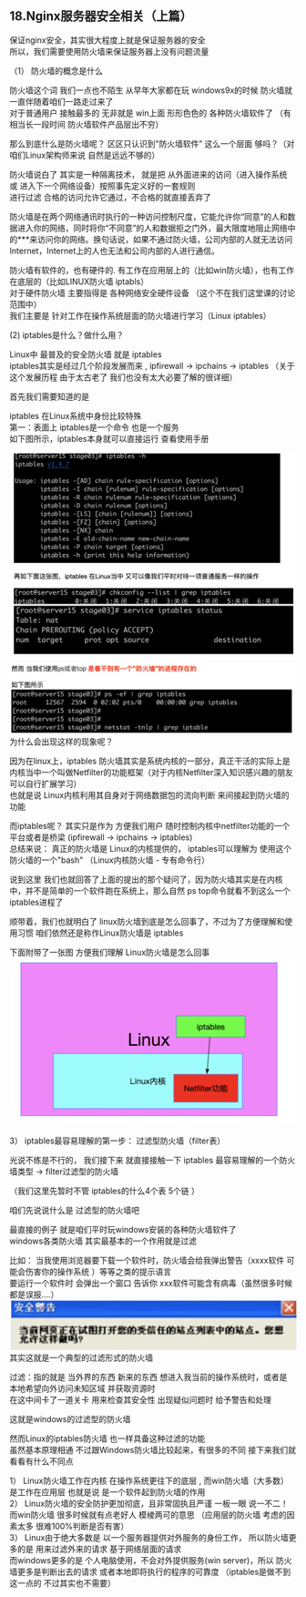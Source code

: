 ## 18.Nginx服务器安全相关（上篇）

保证nginx安全，其实很大程度上就是保证服务器的安全  
所以，我们需要使用防火墙来保证服务器上没有问题流量

（1） 防火墙的概念是什么

防火墙这个词 我们一点也不陌生 从早年大家都在玩 windows9x的时候 防火墙就一直伴随着咱们一路走过来了  
对于普通用户 接触最多的 无非就是 win上面 形形色色的 各种防火墙软件了 （有相当长一段时间 防火墙软件产品层出不穷）

那么到底什么是防火墙呢？ 区区只认识到"防火墙软件” 这么一个层面 够吗？（对咱们Linux架构师来说 自然是远远不够的）

防火墙说白了 其实是一种隔离技术， 就是把 从外面进来的访问（进入操作系统 或 进入下一个网络设备）按照事先定义好的一套规则  
进行过滤 合格的访问允许它通过，不合格的就直接丢弃了

防火墙是在两个网络通讯时执行的一种访问控制尺度，它能允许你“同意”的人和数据进入你的网络，同时将你“不同意”的人和数据拒之门外，最大限度地阻止网络中的\*\*\*来访问你的网络。换句话说，如果不通过防火墙，公司内部的人就无法访问Internet，Internet上的人也无法和公司内部的人进行通信。

防火墙有软件的，也有硬件的. 有工作在应用层上的（比如win防火墙），也有工作在底层的（比如LINUX防火墙 iptabls）  
对于硬件防火墙 主要指得是 各种网络安全硬件设备 （这个不在我们这堂课的讨论范围中）  
我们主要是 针对工作在操作系统层面的防火墙进行学习（Linux iptables）

(2) iptables是什么？做什么用？

Linux中 最普及的安全防火墙 就是 iptables  
iptables其实是经过几个阶段发展而来 , ipfirewall -> ipchains -> iptables （关于这个发展历程 由于太古老了 我们也没有太大必要了解的很详细）

首先我们需要知道的是

iptables 在Linux系统中身份比较特殊  
第一：表面上 iptables是一个命令 也是一个服务  
如下图所示，iptables本身就可以直接运行 查看使用手册

![](assets/1593412661-cd5bbb9aa02bcd82739d41586b59b4f6.png)  
![](assets/1593412661-66076d7fed9dee353321a26a6d01d652.png)  
为什么会出现这样的现象呢？

因为在linux上，iptables 防火墙其实是系统内核的一部分，真正干活的实际上是内核当中一个叫做Netfilter的功能框架（对于内核Netfilter深入知识感兴趣的朋友 可以自行扩展学习）  
也就是说 Linux内核利用其自身对于网络数据包的流向判断 来间接起到防火墙的功能

而iptables呢？ 其实只是作为 方便我们用户 随时控制内核中netfilter功能的一个平台或者是桥梁 (ipfirewall -> ipchains -> iptables)  
总结来说： 真正的防火墙是 Linux的内核提供的， iptables可以理解为 使用这个防火墙的一个"bash" （Linux内核防火墙 - 专有命令行）

说到这里 我们也就回答了上面的提出的那个疑问了，因为防火墙其实是在内核中，并不是简单的一个软件跑在系统上，那么自然 ps top命令就看不到这么一个 iptables进程了

顺带着，我们也就明白了 linux防火墙到底是怎么回事了，不过为了方便理解和使用习惯 咱们依然还是称作Linux防火墙是 iptables

下面附带了一张图 方便我们理解 Linux防火墙是怎么回事  
![](assets/1593412661-2e05ca80e15a41b765e5325dd9c3a5d2.png)

3） iptables最容易理解的第一步： 过滤型防火墙（filter表）

光说不练是不行的， 我们接下来 就直接接触一下 iptables 最容易理解的一个防火墙类型 -> filter过滤型的防火墙

（我们这里先暂时不管 iptables的什么4个表 5个链 ）

咱们先说说什么是 过滤型的防火墙吧

最直接的例子 就是咱们平时玩windows安装的各种防火墙软件了  
windows各类防火墙 其实最基本的一个作用就是过滤

比如： 当我使用浏览器要下载一个软件时，防火墙会给我弹出警告（xxxx软件 可能会伤害你的操作系统 ）等等之类的提示语言  
要运行一个软件时 会弹出一个窗口 告诉你 xxx软件可能含有病毒（虽然很多时候 都是误报….）  
![](assets/1593412661-4616bba069103dd4a47c928723bb89bb.png)  
其实这就是一个典型的过滤形式的防火墙

过滤：指的就是 当外界的东西 新来的东西 想进入我当前的操作系统时，或者是 本地希望向外访问未知区域 并获取资源时  
在这中间卡了一道关卡 用来检查其安全性 出现疑似问题时 给予警告和处理

这就是windows的过滤型的防火墙

然而Linux的iptables防火墙 也一样具备这种过滤的功能  
虽然基本原理相通 不过跟Windows防火墙比较起来，有很多的不同 接下来我们就看看有什么不同点

1） Linux防火墙工作在内核 在操作系统更往下的底层 , 而win防火墙（大多数）是工作在应用层 也就是说 是一个软件起到防火墙的作用  
2） Linux防火墙的安全防护更加彻底，且非常固执且严谨 一板一眼 说一不二！  
而win防火墙 很多时候就有点老好人 模棱两可的意思 （应用层的防火墙 考虑的因素太多 很难100%判断是否有害）  
3） Linux由于绝大多数是 以一个服务器提供对外服务的身份工作， 所以防火墙更多的是 用来过滤外来的请求 基于网络层面的请求  
而windows更多的是 个人电脑使用，不会对外提供服务(win server)，所以 防火墙更多是判断出去的请求 或者本地即将执行的程序的可靠度 （iptables是做不到这一点的 不过其实也不需要）
